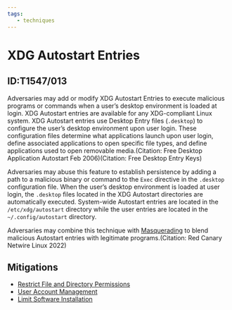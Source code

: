 ```yaml
---
tags:
   - techniques
---
```

# XDG Autostart Entries
## ID:T1547/013
Adversaries may add or modify XDG Autostart Entries to execute malicious programs or commands when a user’s desktop environment is loaded at login. XDG Autostart entries are available for any XDG-compliant Linux system. XDG Autostart entries use Desktop Entry files (`.desktop`) to configure the user’s desktop environment upon user login. These configuration files determine what applications launch upon user login, define associated applications to open specific file types, and define applications used to open removable media.(Citation: Free Desktop Application Autostart Feb 2006)(Citation: Free Desktop Entry Keys)

Adversaries may abuse this feature to establish persistence by adding a path to a malicious binary or command to the `Exec` directive in the `.desktop` configuration file. When the user’s desktop environment is loaded at user login, the `.desktop` files located in the XDG Autostart directories are automatically executed. System-wide Autostart entries are located in the `/etc/xdg/autostart` directory while the user entries are located in the `~/.config/autostart` directory.

Adversaries may combine this technique with [Masquerading](/mitre/techniques/T1036) to blend malicious Autostart entries with legitimate programs.(Citation: Red Canary Netwire Linux 2022)
## Mitigations
* [Restrict File and Directory Permissions](/mitre/mitigations/M1022)
* [User Account Management](/mitre/mitigations/M1018)
* [Limit Software Installation](/mitre/mitigations/M1033)
